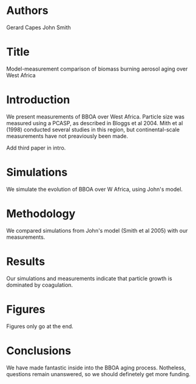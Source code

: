 # Authors
Gerard Capes
John Smith

# Title
Model-measurement comparison of biomass burning aerosol
aging over West Africa


# Introduction
We present measurements of BBOA over West Africa.
Particle size was measured using a PCASP,
as described in Bloggs et al 2004.
Mith et al (1998) conducted several studies
in this region, but continental-scale
measurements have not preaviously been made.

Add third paper in intro.

# Simulations
We simulate the evolution of BBOA over W Africa,
using John's model.

# Methodology
We compared simulations from John's model
(Smith et al 2005) with our measurements.

# Results
Our simulations and measurements indicate that
particle growth is dominated by coagulation.

# Figures
Figures only go at the end.

# Conclusions
We have made fantastic inside into the BBOA aging process.
Notheless, questions remain unanswered,
so we should definetely get more funding.
